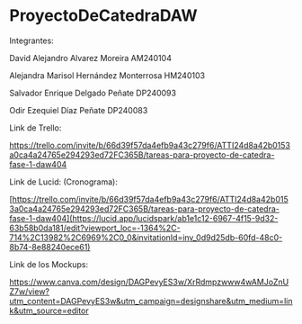 # ProyectoDeCatedraDAW

Integrantes:

David Alejandro Alvarez Moreira AM240104

Alejandra Marisol Hernández Monterrosa HM240103

Salvador Enrique Delgado Peñate DP240093

Odir Ezequiel Díaz Peñate DP240083

Link de Trello:

https://trello.com/invite/b/66d39f57da4efb9a43c279f6/ATTI24d8a42b0153a0ca4a24765e294293ed72FC365B/tareas-para-proyecto-de-catedra-fase-1-daw404

Link de Lucid: (Cronograma):

[https://trello.com/invite/b/66d39f57da4efb9a43c279f6/ATTI24d8a42b0153a0ca4a24765e294293ed72FC365B/tareas-para-proyecto-de-catedra-fase-1-daw404](https://lucid.app/lucidspark/ab1e1c12-6967-4f15-9d32-63b58b0da181/edit?viewport_loc=-1364%2C-714%2C13982%2C6969%2C0_0&invitationId=inv_0d9d25db-60fd-48c0-8b74-8e88240ece61)

Link de los Mockups:

https://www.canva.com/design/DAGPevyES3w/XrRdmpzwww4wAMJoZnUZ7w/view?utm_content=DAGPevyES3w&utm_campaign=designshare&utm_medium=link&utm_source=editor

